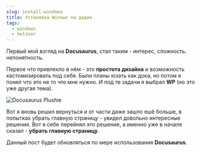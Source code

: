 ```yaml
---
slug: install-windows
title: Установка Winows на дедик
tags:
  - windows
  - hetzner
---
```

Первый мой взгляд на **Docusaurus**, стал таким - интерес, сложность. непонятность. 

Первое что привлекло в нём - это **простота дизайна** и возможность кастомизировать под себя. Были планы юзать как дока, но потом я понял что это не то что мне нужно. И под те задачи я выбрал **WP** (но это уже другая тема).

![Docusaurus Plushie](./docusaurus-plushie-banner.jpeg)

Вот я вновь решил вернуться и от части даже зашло ешё больше, в попытках убрать главную страницу - увидел довольно интересные решения. Вот я себе перейнял это решение, а именно уже в начале сказал - **убрать главную страницу**.

Данный пост будет обновляться по мере использования **Docusaurus**.